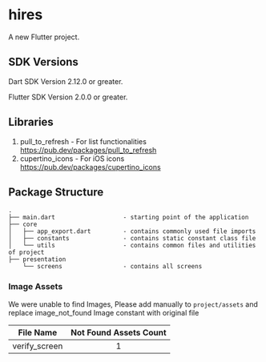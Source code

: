 # hires

A new Flutter project.

## SDK Versions

Dart SDK Version 2.12.0 or greater.

Flutter SDK Version 2.0.0 or greater.

## Libraries


1. pull_to_refresh - For list functionalities
https://pub.dev/packages/pull_to_refresh
2. cupertino_icons - For iOS icons
https://pub.dev/packages/cupertino_icons


## Package Structure

```
.
├── main.dart                   - starting point of the application
├── core
│   ├── app_export.dart         - contains commonly used file imports                
│   ├── constants               - contains static constant class file
│   └── utils                   - contains common files and utilities of project
├── presentation               
    └── screens                 - contains all screens
```

### Image Assets
We were unable to find Images, Please add manually to ```project/assets``` and replace image_not_found Image constant with original file 

| File Name | Not Found Assets Count |
| --- | :---: |
| verify_screen | 1 |

